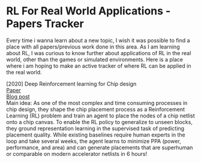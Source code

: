 # RL For Real World Applications - Papers Tracker

Every time i wanna learn about a new topic, I wish it was possible to find a place with all papers/previous work done in this area. As I am learning about RL, I was curious to know further about applications of RL in the real world, other than the games or simulated environments. Here is a place where i am hoping to make an active tracker of where RL can be applied in the real world.

[2020]
Deep Reinforcement learning for Chip design  
[Paper](https://arxiv.org/pdf/2004.10746.pdf)  
[Blog post](https://ai.googleblog.com/2020/04/chip-design-with-deep-reinforcement.html?m=1)  
Main idea: As one of the most complex and time consuming processes in chip design, they shape the chip placement process as a Reinforcement Learning (RL) problem and train an agent to place the nodes of a chip netlist onto a chip canvas. To enable the RL policy to generalize to unseen blocks, they ground representation learning in the supervised task of predicting placement quality. While existing baselines require human experts in the loop and take several weeks, the agent learns to minimize PPA (power, performance, and area) and can generate placements that are superhuman or comparable on modern accelerator netlists in 6 hours!
